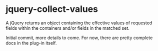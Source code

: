 jquery-collect-values
=====================

A jQuery returns an object containing the effective values of requested fields within the containers and/or fields in the matched set.

Initial commit, more details to come. For now, there are pretty complete docs in the plug-in itself.